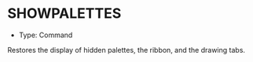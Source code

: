 # SHOWPALETTES

- Type: Command

Restores the display of hidden palettes, the ribbon, and the drawing tabs.
